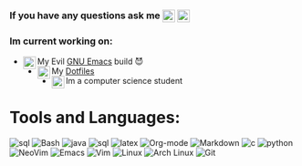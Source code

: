 ### If you have any questions ask me  [<img align="center" alt="Reddit" width="22px" src="https://cdn.icon-icons.com/icons2/673/PNG/512/reddit_icon-icons.com_60458.png" />][Reddit] [<img align="center" alt="Github" width="22px" src="https://cdn.icon-icons.com/icons2/2351/PNG/512/logo_github_icon_143196.png" />][Reddit]

[Reddit]:https://www.reddit.com/user/Rompicapoo
[Github]:https://github.com/Rompicapo

### Im current working on:
- My Evil [GNU Emacs](https://github.com/Rompicapo/Dotfiles/blob/master/.emacs.d/init.el) build 😈 <img align="left" width="22px" src="https://cdn.icon-icons.com/icons2/1381/PNG/512/emacs_93840.png" />
- My [Dotfiles](https://github.com/Rompicapo/Dotfiles) <img align="left" width="22px" src="https://cdn.icon-icons.com/icons2/1508/PNG/512/distributorlogoarchlinux_103805.png" />
- Im a computer science student <img align="left" width="22px" src="https://cdn.icon-icons.com/icons2/567/PNG/512/bookshelf_icon-icons.com_54414.png" />

# Tools and Languages:
![sql](https://img.shields.io/badge/-Sql-05122A?style=flat&logo=mysql)
![Bash](https://img.shields.io/badge/-Bash-05122A?style=flat&logo=gnu-bash&logoColor=4EAA25)
![java](https://img.shields.io/badge/-Java-05122A?style=flat&logo=java)
![sql](https://img.shields.io/badge/-Sql-05122A?style=flat&logo=mysql)
![latex](https://img.shields.io/badge/-Latex-05122A?style=flat&logo=latex)
![Org-mode](https://img.shields.io/badge/-OrgMode-05122A?style=flat&logo=org)
![Markdown](https://img.shields.io/badge/-Markdown-05122A?style=flat&logo=markdown)
![c](https://img.shields.io/badge/-05122A?style=flat&logo=c)
![python](https://img.shields.io/badge/-Python-05122A?style=flat&logo=python)
![NeoVim](https://img.shields.io/badge/-NeoVim-05122A?style=flat&logo=neovim&logoColor=4b9e4b)
![Emacs](https://img.shields.io/badge/-Emacs-05122A?style=flat&logo=gnu-emacs)
![Vim](https://img.shields.io/badge/-Vim-05122A?style=flat&logo=vim&logoColor=4EAA25)
![Linux](https://img.shields.io/badge/-Linux-05122A?style=flat&logo=linux&logoColor=dfb914)
![Arch Linux](https://img.shields.io/badge/-Arch-05122A?style=flat&logo=archlinux&logoColor=3399cc)
![Git](https://img.shields.io/badge/-Git-05122A?style=flat&logo=git)


